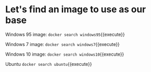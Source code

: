 # Let's find an image to use as our base

Windows 95 image:
`docker search windows95`{{execute}}

Windows 7 image:
`docker search windows7`{{execute}}

Windows 10 image:
`docker search windows10`{{execute}}

Ubuntu
`docker search ubuntu`{{execute}}